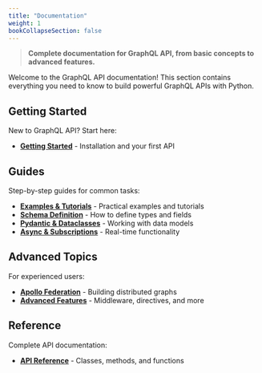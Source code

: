 ```yaml
---
title: "Documentation"
weight: 1
bookCollapseSection: false
---
```


> **Complete documentation for GraphQL API, from basic concepts to advanced features.**

Welcome to the GraphQL API documentation! This section contains everything you need to know to build powerful GraphQL APIs with Python.

## Getting Started

New to GraphQL API? Start here:

- **[Getting Started](getting-started/)** - Installation and your first API

## Guides

Step-by-step guides for common tasks:

- **[Examples & Tutorials](examples/)** - Practical examples and tutorials
- **[Schema Definition](defining-schemas/)** - How to define types and fields
- **[Pydantic & Dataclasses](pydantic-and-dataclasses/)** - Working with data models
- **[Async & Subscriptions](async-and-subscriptions/)** - Real-time functionality

## Advanced Topics

For experienced users:

- **[Apollo Federation](federation/)** - Building distributed graphs
- **[Advanced Features](advanced/)** - Middleware, directives, and more

## Reference

Complete API documentation:

- **[API Reference](api-reference/)** - Classes, methods, and functions